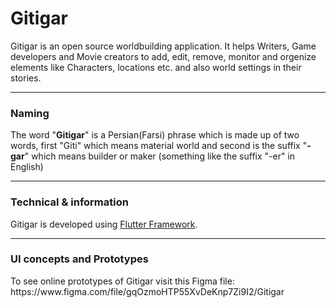 # Gitigar
Gitigar is an open source worldbuilding application. It helps Writers, Game developers and Movie creators to add, edit, remove, monitor and orgenize elements like Characters, locations etc. and also world settings in their stories.

___
### Naming
<p>The word "<b>Gitigar</b>" is a Persian(Farsi) phrase which is made up of two words, first "Giti" which means material world and second is the suffix "<b>-gar</b>" which means builder or maker (something like the suffix "-er" in English)<p>
  
___
### Technical & information
<p>Gitigar is developed using <a href="https://github.com/flutter/flutter">Flutter Framework</a>.</p>

___
### UI concepts and Prototypes
<p> To see online prototypes of Gitigar visit this Figma file: https://www.figma.com/file/gqOzmoHTP55XvDeKnp7Zi9I2/Gitigar </p>

